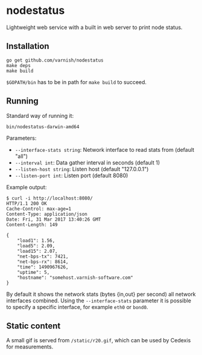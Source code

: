 # nodestatus

Lightweight web service with a built in web server to print node status.

## Installation

```
go get github.com/varnish/nodestatus
make deps
make build
```

``$GOPATH/bin`` has to be in path for ``make build`` to succeed.

## Running

Standard way of running it:

```
bin/nodestatus-darwin-amd64
```

Parameters:

* ``--interface-stats string``: Network interface to read stats from (default "all")
* ``--interval int``: Data gather interval in seconds (default 1)
* ``--listen-host string``: Listen host (default "127.0.0.1")
* ``--listen-port int``: Listen port (default 8080)

Example output:

```
$ curl -i http://localhost:8080/
HTTP/1.1 200 OK
Cache-Control: max-age=1
Content-Type: application/json
Date: Fri, 31 Mar 2017 13:40:26 GMT
Content-Length: 149

{
    "load1": 1.56,
    "load5": 2.09,
    "load15": 2.07,
    "net-bps-tx": 7421,
    "net-bps-rx": 8614,
    "time": 1490967626,
    "uptime": 5,
    "hostname": "somehost.varnish-software.com"
}
```

By default it shows the network stats (bytes {in,out} per second) all network interfaces combined. Using the ``--interface-stats`` parameter it is possible to specify a specific interface, for example ``eth0`` or ``bond0``.

## Static content

A small gif is served from ``/static/r20.gif``, which can be used by Cedexis for measurements.
